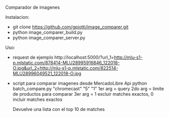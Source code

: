 Comparador de imagenes

Instalacion:
* git clone https://github.com/gpiotti/image_comparer.git
* python image_comparer_build.py
* python image_comparer_server.py

Uso:
* request de ejemplo
	http://localhost:5000/?url_1=http://mlu-s1-p.mlstatic.com/878414-MLU28995916846_122018-O.jpg&url_2=http://mlu-s1-p.mlstatic.com/822514-MLU28996049521_122018-O.jpg

* script para comparar imagenes desde MercadoLibre Api
	python batch_compare.py "chromecast" "5" "1"
	1er arg = query
	2do arg = limite de productos para comparar
	3er arg = 1 excluir matches exactos, 0 incluir matches exactos

	Devuelve una lista con el top 10 de matches


